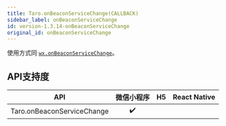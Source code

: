 ```yaml
---
title: Taro.onBeaconServiceChange(CALLBACK)
sidebar_label: onBeaconServiceChange
id: version-1.3.14-onBeaconServiceChange
original_id: onBeaconServiceChange
---
```



使用方式同 [`wx.onBeaconServiceChange`](https://developers.weixin.qq.com/miniprogram/dev/api/wx.onBeaconServiceChange.html)。

## API支持度


| API | 微信小程序 | H5 | React Native |
| :-: | :-: | :-: | :-: |
| Taro.onBeaconServiceChange | ✔️ |  |  |

